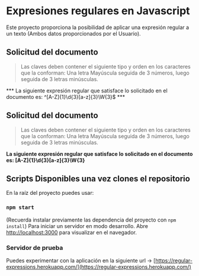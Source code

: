 # Expresiones regulares en Javascript

Este proyecto proporciona la posibilidad de aplicar una expresión regular a un texto (Ambos datos proporcionados por el Usuario).
## Solicitud del documento
> Las claves deben contener el siguiente tipo y orden en los caracteres que la conforman: Una letra Mayúscula seguida de 3 números, luego seguida de 3 letras minúsculas.

*** La siguiente expresión regular que satisface lo solicitado en el documento es: ^[A-Z]{1}\d{3}[a-z]{3}\W{3}$ ***

## Solicitud del documento

> Las claves deben contener el siguiente tipo y orden en los caracteres que la conforman: Una letra Mayúscula seguida de 3 números, luego seguida de 3 letras minúsculas.

**La siguiente expresión regular que satisface lo solicitado en el documento es: [A-Z]{1}\d{3}[a-z]{3}\W{3}**

## Scripts Disponibles una vez clones el repositorio

En la raíz del proyecto puedes usar:

### `npm start`

(Recuerda instalar previamente las dependencia del proyecto con `npm install`)
Para iniciar un servidor en modo desarrollo.
Abre [http://localhost:3000](http://localhost:3000) para visualizar en el navegador.

### Servidor de prueba

Puedes experimentar con la aplicación en la siguiente url -> [https://regular-expressions.herokuapp.com/](https://regular-expressions.herokuapp.com/)

